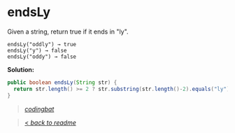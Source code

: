 # endsLy

Given a string, return true if it ends in "ly".

```
endsLy("oddly") → true
endsLy("y") → false
endsLy("oddy") → false
```

**Solution:**

```java
public boolean endsLy(String str) {
  return str.length() >= 2 ? str.substring(str.length()-2).equals("ly") : false;
}
```

> _[codingbat](http://codingbat.com/prob/p103895)_

> [< _back to readme_](/README.md)